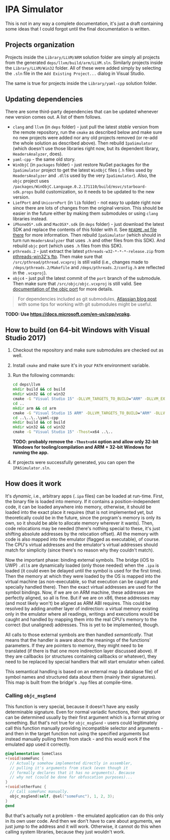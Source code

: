 # IPA Simulator

This is not in any way a complete documentation, it's just a draft containing some ideas that I could forgot until the final documentation is written.

## Projects organization

Projects inside the `Library/LLVM/ARM` solution folder are simply all projects from the generated `deps/llvm/build/arm/LLVM.sln`.
Similarly projects inside the `Library/LLVM/Win32` folder.
All of these were added simply by selecting the `.sln` file in the `Add Existing Project...` dialog in Visual Studio.

The same is true for projects inside the `Library/yaml-cpp` solution folder.

## Updating dependencies

There are some third-party dependencies that can be updated whenever new version comes out.
A list of them follows.

- `clang` and `llvm` (in `deps` folder) - just pull the latest *stable* version from the remote repository, run the `cmake` as described below and make sure no new projects were added nor any old projects removed (or re-add the whole solution as described above).
  Then rebuild `IpaSimulator` (which doesn't use those libraries right now, but its dependent library, `HeadersAnalyzer`, does).
- `yaml-cpp` - the same old story.
- `WinObjC` (in `packages` folder) - just restore NuGet packages for the `IpaSimulator` project to get the latest `WinObjC` files (`.h` files used by `HeadersAnalyzer` and `.dll`s used by the very `IpaSimulator`).
  Also, the `objc` project uses `/packages/WinObjC.Language.0.2.171110/build/msvc/starboard-sdk.props` build customization, so it needs to be updated to the new version.
- `LiefPort` and `UnicornPort` (in `lib` folder) - not easy to update right now since there are lots of changes from the original version.
  This should be easier in the future either by making them submodules or using `clang` libraries instead.
- `iPhoneOS*.sdk` and `MacOSX*.sdk` (in `deps` folder) - just download the latest SDK and replace the contents of this folder with it.
  See [`README.md` file there](../deps/headers/README.md) for more information.
  Then rebuild `IpaSimulator` (which should in turn run `HeadersAnalyzer` that uses `.h` and other files from this SDK).
  And rebuild `objc` port (which uses `.h` files from this SDK).
- `pthreads.2` - just extract the latest `pthreads-w32-*-*-*-release.zip` from [pthreads-win32's ftp](ftp://sourceware.org/pub/pthreads-win32).
  Then make sure that `/src/pthread/pthread.vcxproj` is still valid (i.e., changes made to `/deps/pthreads.2/Makefile` and `/deps/pthreads.2/config.h` are reflected in the `.vcxproj`).
- `objc4` - just pull the latest commit of the `port` branch of the submodule.
  Then make sure that `/src/objc/objc.vcxproj` is still valid.
  See [documentation of the objc port](objc.md) for more details.

> For dependencies included as git submodules, [Atlassian blog post](https://www.atlassian.com/blog/git/git-submodules-workflows-tips) with some tips for working with git submodules might be useful.

**TODO: Use <https://docs.microsoft.com/en-us/cpp/vcpkg>.**

## How to build (on 64-bit Windows with Visual Studio 2017)

1. Checkout the repository and make sure submodules are checked out as well.
2. Install `cmake` and make sure it's in your `PATH` environment variable.
3. Run the following commands:

   ```cmd
   cd deps\llvm
   mkdir build && cd build
   mkdir win32 && cd win32
   cmake -G "Visual Studio 15" -DLLVM_TARGETS_TO_BUILD="ARM" -DLLVM_EXTERNAL_CLANG_SOURCE_DIR="..\..\..\clang" -Thost=x64 ..\..
   cd ..
   mkdir arm && cd arm
   cmake -G "Visual Studio 15 ARM" -DLLVM_TARGETS_TO_BUILD="ARM" -DLLVM_EXTERNAL_CLANG_SOURCE_DIR="..\..\..\clang" -DLLVM_TABLEGEN="<full path to source directory>\deps\llvm\build\win32\Release\bin\llvm-tblgen.exe" -Thost=x64 ..\..
   cd ..\..\..\yaml-cpp
   mkdir build && cd build
   mkdir win32 && cd win32
   cmake -G "Visual Studio 15" -Thost=x64 ..\..
   ```

   **TODO: probably remove the `-Thost=x64` option and allow only 32-bit Windows for tooling/compilation and ARM + 32-bit Windows for running the app.**
4. If projects were successfully generated, you can open the `IPASimulator.sln`.

## How does it work

It's *dynamic*, i.e., arbitrary apps (`.ipa` files) can be loaded at run-time.
First, the binary file is loaded into memory.
If it contains a position-independent code, it can be loaded anywhere into memory, otherwise, it should be loaded into the exact place it requires (that is not implemented yet, but theoretically could be in the future, since the program's memory is only its own, so it should be able to allocate memory wherever it wants).
Then, code relocations may be needed (there's nothing special to these, it's just shifting absolute addresses by the relocation offset).
All the memory with code is also mapped into the emulator (flagged as executable), of course.
The CPU's virtual addresses and the emulator's virtual addresses should match for simplicity (since there's no reason why they couldn't match).

Now the important phase: binding external symbols.
The bridge (iOS to UWP) `.dll`s are dynamically loaded (only those needed) when the `.ipa` is loaded (it could even be delayed until the symbol is used for the first time).
Then the memory at which they were loaded by the OS is mapped into the virtual machine (as non-executable, so that execution can be caught and specially handled there).
Then the exact virtual addresses are used for the symbol bindings.
Now, if we are on ARM machine, these addresses are perfectly aligned, so all is fine.
But if we are on x86, these addresses may (and most likely won't) be aligned as ARM ABI requires.
This could be resolved by adding another layer of indirection: a virtual memory existing only in the emulator where all readings, writings and executions would be caught and handled by mapping them into the real CPU's memory to the correct (but unaligned) addresses.
This is yet to be implemented, though.

All calls to those external symbols are then handled *semantically*.
That means that the handler is aware about the meanings of the functions' parameters.
If they are pointers to memory, they might need to be translated (if there is that one more indirection layer discussed above).
If they are callbacks (or structures containing callbacks or whatever), they need to be replaced by special handlers that will start emulator when called.

This semantical handling is based on an external map (a database file) of symbol names and structured data about them (mainly their signatures).
This map is built from the bridge's `.hpp` files at compile-time.

### Calling `objc_msgSend`

This function is very special, because it doesn't have any easily determinable signature.
Even for normal variadic functions, their signature can be determined usually by their first argument which is a format string or something.
But that's not true for `objc_msgSend` - users could legitimately call this function manually providing incompatible selector and arguments - and then in the target function not using the specified arguments but instead manually pulling them from stack - and this would work if the emulated app used it correctly.

```mm
@implementation SomeClass
+(void)someFunc {
  // Actually somehow implemented directly in assembler,
  // pulling it's arguments from stack (even though it
  // formally declares that it has no arguments). Because
  // why not (could be done for obfuscation purposes)...
}
+(void)otherFunc {
  // Call someFunc manually.
  objc_msgSend(self, @sel("someFunc"), 1, 2, 3);
}
@end
```

But that's actually not a problem - the emulated application can do this only in its own user code.
And then we don't have to care about arguments, we just jump to the address and it will work.
Otherwise, it cannot do this when calling system libraries, because they just wouldn't work.
